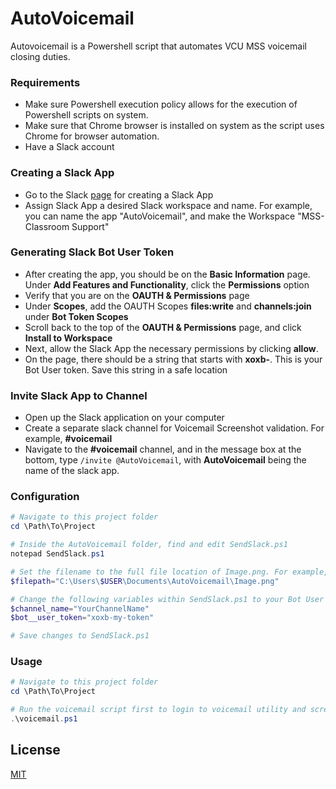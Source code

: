 # AutoVoicemail
Autovoicemail is a Powershell script that automates VCU MSS voicemail closing duties.  

### Requirements
- Make sure Powershell execution policy allows for the execution of Powershell scripts on system. 
- Make sure that Chrome browser is installed on system as the script uses Chrome for browser automation. 
- Have a Slack account

### Creating a Slack App
- Go to the Slack [page]("https://api.slack.com/apps") for creating a Slack App
- Assign Slack App a desired Slack workspace and name. For example, you can name the app "AutoVoicemail", and make the Workspace "MSS-Classroom Support"


### Generating Slack Bot User Token
- After creating the app, you should be on the **Basic Information** page. Under **Add Features and Functionality**, click the **Permissions** option
- Verify that you are on the **OAUTH & Permissions** page
- Under **Scopes**, add the OAUTH Scopes **files:write** and **channels:join** under **Bot Token Scopes**
- Scroll back to the top of the **OAUTH & Permissions** page, and click **Install to Workspace**
- Next, allow the Slack App the necessary permissions by clicking **allow**.
- On the page, there should be a string that starts with **xoxb-**. This is your Bot User token. Save this string in a safe location

### Invite Slack App to Channel
- Open up the Slack application on your computer
- Create a separate slack channel for Voicemail Screenshot validation. For example, **#voicemail**
- Navigate to the **#voicemail** channel, and in the message box at the bottom, type ```/invite @AutoVoicemail```, with **AutoVoicemail** being the name of the slack app. 


### Configuration
```powershell
# Navigate to this project folder
cd \Path\To\Project

# Inside the AutoVoicemail folder, find and edit SendSlack.ps1
notepad SendSlack.ps1

# Set the filename to the full file location of Image.png. For example, C:\Users\$USER\Documents\AutoVoicemail\Image.png
$filepath="C:\Users\$USER\Documents\AutoVoicemail\Image.png"

# Change the following variables within SendSlack.ps1 to your Bot User Token and Channel ID
$channel_name="YourChannelName"
$bot__user_token="xoxb-my-token"

# Save changes to SendSlack.ps1

```

### Usage
```powershell
# Navigate to this project folder
cd \Path\To\Project

# Run the voicemail script first to login to voicemail utility and screenshot proof of voicemail change. It will also run SendSlack.ps1 after screenshot is taken. 
.\voicemail.ps1
```
## License
[MIT](https://choosealicense.com/licenses/mit/)
